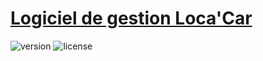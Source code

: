 # [Logiciel de gestion Loca'Car](#) 



![version](https://img.shields.io/badge/version-1.3.0-blue.svg) ![license](https://img.shields.io/badge/license-MIT-blue.svg)


